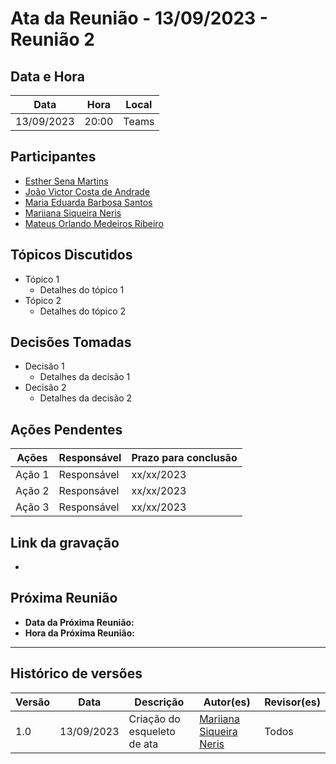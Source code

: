 # Ata da Reunião - 13/09/2023 - Reunião 2

## Data e Hora
| Data          | Hora    | Local |
|---------------|---------|-------|
| 13/09/2023    | 20:00   | Teams |

  
## Participantes
* [Esther Sena Martins](https://github.com/esmsena)
* [João Victor Costa de Andrade](https://github.com/jvcostta)
* [Maria Eduarda Barbosa Santos](https://github.com/Madu01)
* [Mariiana Siqueira Neris](https://github.com/Maryyscreuza)
* [Mateus Orlando Medeiros Ribeiro](https://github.com/MateusPy)

## Tópicos Discutidos
* Tópico 1
  - Detalhes do tópico 1
* Tópico 2
  - Detalhes do tópico 2

## Decisões Tomadas
* Decisão 1
  - Detalhes da decisão 1
* Decisão 2
  - Detalhes da decisão 2

## Ações Pendentes
| Ações       | Responsável     | Prazo para conclusão |
|-------------|-----------------|----------------------|
| Ação 1      | Responsável     | xx/xx/2023           |
| Ação 2      | Responsável     | xx/xx/2023           |
| Ação 3      | Responsável     | xx/xx/2023           |

## Link da gravação
*

## Próxima Reunião
* **Data da Próxima Reunião:** 
* **Hora da Próxima Reunião:** 
---

## Histórico de versões
| Versão | Data       | Descrição                   | Autor(es)     | Revisor(es) |
|--------|------------|-----------------------------|---------------|-------------|
| 1.0    | 13/09/2023 | Criação do esqueleto de ata | [Mariiana Siqueira Neris](https://github.com/Maryyscreuza) | Todos           |
